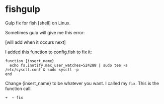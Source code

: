 # fishgulp
Gulp fix for fish [shell] on Linux.

Sometimes gulp will give me this error:

[will add when it occurs next]


I added this function to config.fish to fix it:

    function {insert_name}
      echo fs.inotify.max_user_watches=524288 | sudo tee -a /etc/sysctl.conf & sudo sysctl -p
    end

Change {insert_name} to be whatever you want. I called my `fix`. This is the function call.

```shell
➜  ~ fix
```
